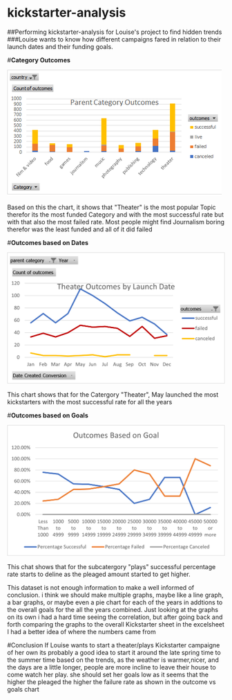 # kickstarter-analysis
##Performing kickstarter-analysis for Louise's project to find hidden trends 
###Louise wants to know how different campaigns fared in relation to their launch dates and their funding goals.



#**Category Outcomes**

![Parent](Parent%20Category%20Outcomes.png)

Based on this the chart, it shows that "Theater" is the most popular Topic therefor its the most funded Category and with the most successful rate but with that also the most failed rate. Most people might find Journalism boring therefor was the least funded and all of it did failed

#**Outcomes based on Dates**

![Date](Theater_Outcomes_vs_Launch.png)

This chart shows that for the Catergory "Theater", May launched the most kickstarters with the most successful rate for all the years 

#**Outcomes based on Goals**

![goals](Outcomes_vs_Goals.png)

This chat shows that for the subcatergory "plays" successful percentage rate starts to deline as the pleaged amount started to get higher.

  This dataset is not enough information to make a well informed of conclusion. i think we should make multiple graphs, maybe like a line graph, a bar graphs, or maybe even a pie chart for each of the years in addtions to the overall goals for the all the years combined. Just looking at the graphs on its own i had a hard time seeing the correlation, but after going back and forth comparing the graphs to the overall Kickstarter sheet in the excelsheet I had a better idea of where the numbers came from

#Conclusion
  If Louise wants to start a theater/plays Kickstarter campaigne of her own its probably a good idea to start it around the late spring time to the summer time based on the trends, as the weather is warmer,nicer, and the days are a little longer, people are more incline to leave their house to come watch her play. she should set her goals low as it seems that the higher the pleaged the higher the failure rate as shown in the outcome vs goals chart
